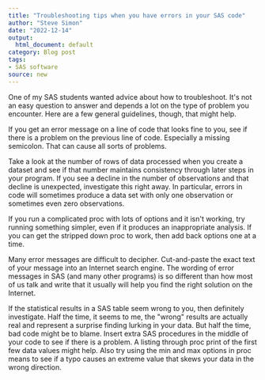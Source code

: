 ```yaml
---
title: "Troubleshooting tips when you have errors in your SAS code"
author: "Steve Simon"
date: "2022-12-14"
output:
  html_document: default
category: Blog post
tags:
- SAS software
source: new
---
```


One of my SAS students wanted advice about how to troubleshoot. It's not an easy question to answer and depends a lot on the type of problem you encounter. Here are a few general guidelines, though, that might help.

<!---more--->

If you get an error message on a line of code that looks fine to you, see if there is a problem on the previous line of code. Especially a missing semicolon. That can cause all sorts of problems.

Take a look at the number of rows of data processed when you create a dataset and see if that number maintains consistency through later steps in your program. If you see a decline in the number of observations and that decline is unexpected, investigate this right away. In particular, errors in code will sometimes produce a data set with only one observation or sometimes even zero observations.

If you run a complicated proc with lots of options and it isn't working, try running something simpler, even if it produces an inappropriate analysis. If you can get the stripped down proc to work, then add back options one at a time.

Many error messages are difficult to decipher. Cut-and-paste the exact text of your message into an Internet search engine. The wording of error messages in SAS (and many other programs) is so different than how most of us talk and write that it usually will help you find the right solution on the Internet.

If the statistical results in a SAS table seem wrong to you, then definitely investigate. Half the time, it seems to me, the "wrong" results are actually real and represent a surprise finding lurking in your data. But half the time, bad code might be to blame. Insert extra SAS procedures in the middle of your code to see if there is a problem. A listing through proc print of the first few data values might help. Also try using the min and max options in proc means to see if a typo causes an extreme value that skews your data in the wrong direction.
